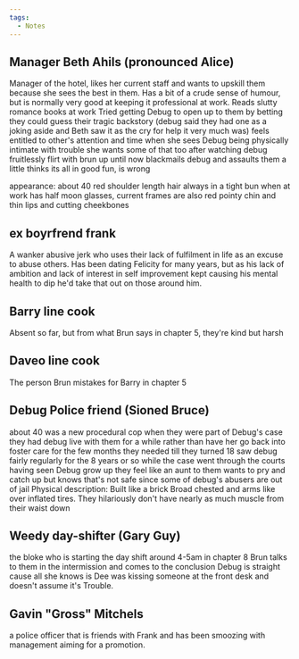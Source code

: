 ```yaml
---
tags:
  - Notes
---
```

## Manager Beth Ahils (pronounced Alice)

Manager of the hotel, likes her current staff and wants to upskill them because she sees the best in them.
Has a bit of a crude sense of humour, but is normally very good at keeping it professional at work.
Reads slutty romance books at work
Tried getting Debug to open up to them by betting they could guess their tragic backstory (debug said they had one as a joking aside and Beth saw it as the cry for help it very much was)
feels entitled to other's attention and time
when she sees Debug being physically intimate with trouble she wants some of that too after watching debug fruitlessly flirt with brun up until now
blackmails debug and assaults them a little
thinks its all in good fun, is wrong

appearance: 
about 40
red shoulder length hair always in a tight bun when at work
has half moon glasses, current frames are also red
pointy chin and thin lips and cutting cheekbones
## ex boyrfrend frank

A wanker abusive jerk who uses their lack of fulfilment in life as an excuse to abuse others. Has been dating Felicity for many years, but as his lack of ambition and lack of interest in self improvement kept causing his mental health to dip he'd take that out on those around him.

## Barry line cook
Absent so far, but from what Brun says in chapter 5, they're kind but harsh

## Daveo line cook
The person Brun mistakes for Barry in chapter 5

## Debug Police friend (Sioned Bruce)

about 40
was a new procedural cop when they were part of Debug's case
they had debug live with them for a while rather than have her go back into foster care for the few months they needed till they turned 18
saw debug fairly regularly for the 8 years or so while the case went through the courts
having seen Debug grow up they feel like an aunt to them
wants to pry and catch up but knows that's not safe since some of debug's abusers are out of jail
Physical description:
Built like a brick
Broad chested and arms like over inflated tires.
They hilariously don't have nearly as much muscle from their waist down


## Weedy day-shifter (Gary Guy)
the bloke who is starting the day shift around 4-5am in chapter 8
Brun talks to them in the intermission and comes to the conclusion Debug is straight cause all she knows is Dee was kissing someone at the front desk and doesn't assume it's Trouble.

## Gavin "Gross" Mitchels
a police officer that is friends with Frank and has been smoozing with management aiming for a promotion. 